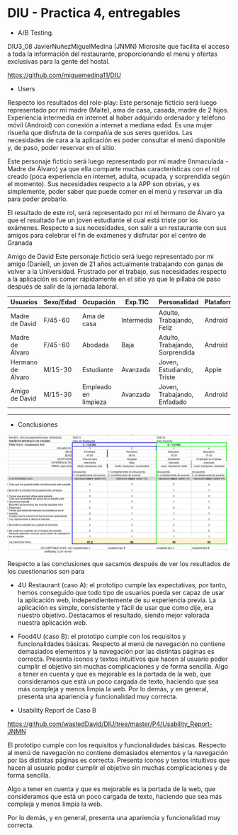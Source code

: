 # DIU - Practica 4, entregables


* A/B Testing. 


DIU3_08 JavierNuñezMiguelMedina (JNMN)
Microsite que facilita el acceso a toda la información del restaurante,  proporcionando el menú y ofertas exclusivas para la gente del hostal.

https://github.com/miguemedina11/DIU


* Users 

Respecto los resultados del role-play:
Este personaje ficticio será luego representado por mi madre (Maite), ama de casa, casada, madre de 2 hijos. Experiencia intermedia en internet al haber adquirido ordenador y teléfono móvil (Android) con conexión a internet a mediana edad.
Es una mujer risueña que disfruta de la compañía de sus seres queridos. Las necesidades de cara a la aplicación es poder consultar el menú disponible y, de paso, poder reservar en el sitio.

Este personaje ficticio será luego representado por mi madre (Inmaculada - Madre de Álvaro) ya que ella comparte muchas características con el rol creado (poca experiencia en internet, adulta, ocupada, y sorprendida según el momento). Sus necesidades respecto a la APP son obvias, y es simplemente, poder saber que puede comer en el menú y reservar un día para poder probarlo.

El resultado de este rol, será representado por mi el hermano de Álvaro ya que el resultado fue un joven estudiante el cual está triste por los exámenes. Respecto a sus necesidades, son salir a un restaurante con sus amigos para celebrar el fin de exámenes y disfrutar por el centro de Granada 

Amigo de David
Este personaje ficticio será luego representado por mi amigo (Daniel), un joven de 21 años actualmente trabajando con ganas de volver a la Universidad. Frustrado por el trabajo, sus necesidades respecto a la aplicación es comer rápidamente en el sitio ya que le pillaba de paso después de salir de la jornada laboral.
 

| Usuarios | Sexo/Edad     | Ocupación   |  Exp.TIC    | Personalidad | Plataforma | TestA/B
| ------------- | -------- | ----------- | ----------- | -----------  | ---------- | ----
| Madre de David  | F/45-60   | Ama de casa  | Intermedia       | Adulto, Trabajando, Feliz | Android   | A 
| Madre de Álvaro  | F/45-60   | Abodada  | Baja       | Adulto, Trabajando, Sorprendida | Android      | A 
| Hermano de Álvaro  | M/15-30   | Estudiante     | Avanzada        | Joven, Estudiando, Triste | Apple    | B 
| Amigo de David  | M/15-30   | Empleado en limpieza  | Avanzada       | Joven, Trabajando, Enfadado| Android | B 


----

* Conclusiones


![Método UX](resultados.JPG)

Respecto a las conclusiones que sacamos después de ver los resultados de los cuestionarios son para 
- 4U Restaurant (caso A): el prototipo cumple las expectativas, por tanto, hemos conseguido que todo tipo de usuarios pueda ser capaz de usar la aplicación web, independientemente de su experiencia previa. La aplicación es simple, consistente y fácil de usar que como dije, era nuestro objetivo. Destacamos el resultado, siendo mejor valorada nuestra aplicación web.

- Food4U (caso B): el prototipo cumple con los requisitos y funcionalidades básicas. Respecto al menú de navegación no contiene demasiados elementos y la navegación por las distintas páginas es correcta. Presenta iconos y textos intuitivos que hacen al usuario poder cumplir el objetivo sin muchas complicaciones y de forma sencilla. Algo a tener en cuenta y que es mejorable es la portada de la web, que consideramos que está un poco cargada de texto, haciendo que sea más compleja y menos limpia la web. Por lo demás, y en general, presenta una apariencia y funcionalidad muy correcta.


* Usability Report de Caso B

https://github.com/wastedDavid/DIU/tree/master/P4/Usability_Report-JNMN


El prototipo cumple con los requisitos y funcionalidades básicas. Respecto al menú de navegación no contiene demasiados elementos y la navegación por las distintas páginas es correcta. Presenta iconos y textos intuitivos que hacen al usuario poder cumplir el objetivo sin muchas complicaciones y de forma sencilla. 

Algo a tener en cuenta y que es mejorable es la portada de la web, que consideramos que está un poco cargada de texto, haciendo que sea más compleja y menos limpia la web. 

Por lo demás, y en general, presenta una apariencia y funcionalidad muy correcta.